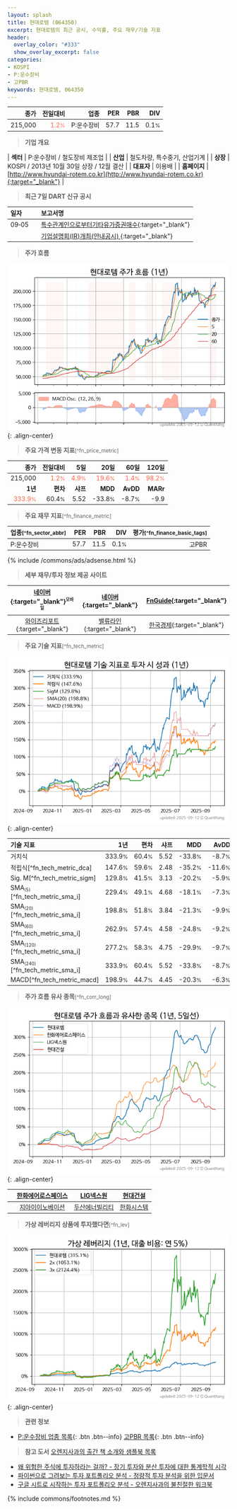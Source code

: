 ```yaml
---
layout: splash
title: 현대로템 (064350)
excerpt: 현대로템의 최근 공시, 수익률, 주요 재무/기술 지표
header:
  overlay_color: "#333"
  show_overlay_excerpt: false
categories:
- KOSPI
- P:운수장비
- 고PBR
keywords: 현대로템, 064350
---
```


| **종가** | **전일대비** | **업종** | **PER** | **PBR** | **DIV** |
| -------: | -----------: | -------: | ------: | ------: | ------: |
| 215,000 | <span style="color: tomato">1.2<small>%</small></span> | P:운수장비 | 57.7 | 11.5 | 0.1<small>%</small> |

<!-- more -->


> **기업 개요**<a id="company"></a>

| <span style="white-space:nowrap;">**섹터**</span> | P:운수장비 / 철도장비 제조업 |
| <span style="white-space:nowrap;">**산업**</span> | 철도차량, 특수중기, 산업기계 |
| <span style="white-space:nowrap;">**상장**</span> | KOSPI / 2013년 10월 30일 상장 / 12월 결산 |
| <span style="white-space:nowrap;">**대표자**</span> | 이용배 |
| <span style="white-space:nowrap;">**홈페이지**</span> | [http://www.hyundai-rotem.co.kr](http://www.hyundai-rotem.co.kr){:target="_blank"} |


> **최근 7일 DART 신규 공시**<a id="dart"></a>

| **일자** |      | **보고서명** |
| :------- | :--- | :----------- |
| 09&#x2011;05 | | [특수관계인으로부터기타유가증권매수](https://dart.fss.or.kr/dsaf001/main.do?rcpNo=20250905000503){:target="_blank"} |
|  | | [기업설명회(IR)개최(안내공시)              ](https://dart.fss.or.kr/dsaf001/main.do?rcpNo=20250905800068){:target="_blank"} |


> **주가 흐름**<a id="price"></a>

![064350](/stock/images/064350.png){: .align-center}


> **주요 가격 변동 지표**<small>[^fn_price_metric]</small>

| **종가** | **전일대비** | **5일** | **20일** | **60일** | **120일** |
| -------: | -----------: | ------: | -------: | -------: | --------: |
| 215,000 | <span style="color: tomato">1.2<small>%</small></span> | <span style="color: tomato">4.9<small>%</small></span> | <span style="color: tomato">19.6<small>%</small></span> | <span style="color: tomato">1.4<small>%</small></span> | <span style="color: tomato">98.2<small>%</small></span> |
| **1년** | **편차** | **샤프** | **MDD** | **AvDD** | **MARr** |
| <span style="color: tomato">333.9<small>%</small></span> | 60.4<small>%</small> | 5.52 | -33.8<small>%</small> | -8.7<small>%</small> | -9.9 |


> **주요 재무 지표**<small>[^fn_finance_metric]</small>

| **업종**<small>[^fn_sector_abbr]</small> | **PER** | **PBR** | **DIV** | **평가**<small>[^fn_finance_basic_tags]</small> |
| :--------------------------------------- | ------: | ------: | ------: | ----------------------------------------------: |
| P:운수장비 | 57.7 | 11.5 | 0.1<small>%</small> | 고PBR |



{% include /commons/ads/adsense.html %}

> **세부 재무/투자 정보 제공 사이트**

| [네이버](https://m.stock.naver.com/domestic/stock/064350/finance/summary){:target="_blank"}<sup><small>모바일</small></sup> | [네이버](https://finance.naver.com/item/coinfo.naver?code=064350){:target="_blank"} | [FnGuide](https://comp.fnguide.com/SVO2/ASP/SVD_Invest.asp?gicode=A064350&MenuYn=Y){:target="_blank"} |
| :---: | :---: | :---: |
| [와이즈리포트](https://comp.wisereport.co.kr/company/c1040001.aspx?cmp_cd=064350){:target="_blank"} | [밸류라인](https://www.valueline.co.kr/finance/summary/064350){:target="_blank"} | [한국경제](https://markets.hankyung.com/stock/064350/financial-summary){:target="_blank"} |


> **주요 기술 지표**<small>[^fn_tech_metric]</small>


![064350](/stock/images/064350_tech.png){: .align-center}

| **기술 지표** | **1년** | **편차** | **샤프** | **MDD** | **AvDD** |
| :------------ | ------: | -----------: | -------: | ------: | -------: |
| 거치식 | 333.9<small>%</small> | 60.4<small>%</small> | 5.52 | -33.8<small>%</small> | -8.7<small>%</small> |
| 적립식[^fn_tech_metric_dca] | 147.6<small>%</small> | 59.6<small>%</small> | 2.48 | -35.2<small>%</small> | -11.6<small>%</small> |
| Sig. M[^fn_tech_metric_sigm] | 129.8<small>%</small> | 41.5<small>%</small> | 3.13 | -20.2<small>%</small> | -5.9<small>%</small> |
| SMA<small><sub>(5)</sub></small>[^fn_tech_metric_sma_i] | 229.4<small>%</small> | 49.1<small>%</small> | 4.68 | -18.1<small>%</small> | -7.3<small>%</small> |
| SMA<small><sub>(20)</sub></small>[^fn_tech_metric_sma_i] | 198.8<small>%</small> | 51.8<small>%</small> | 3.84 | -21.3<small>%</small> | -9.9<small>%</small> |
| SMA<small><sub>(60)</sub></small>[^fn_tech_metric_sma_i] | 262.9<small>%</small> | 57.4<small>%</small> | 4.58 | -24.8<small>%</small> | -9.2<small>%</small> |
| SMA<small><sub>(120)</sub></small>[^fn_tech_metric_sma_i] | 277.2<small>%</small> | 58.3<small>%</small> | 4.75 | -29.9<small>%</small> | -9.7<small>%</small> |
| SMA<small><sub>(240)</sub></small>[^fn_tech_metric_sma_i] | 333.9<small>%</small> | 60.4<small>%</small> | 5.52 | -33.8<small>%</small> | -8.7<small>%</small> |
| MACD[^fn_tech_metric_macd] | 198.9<small>%</small> | 44.7<small>%</small> | 4.45 | -20.3<small>%</small> | -6.3<small>%</small> |


> **주가 흐름 유사 종목**<a id="corr"></a><small>[^fn_corr_long]</small>

![064350](/stock/images/064350_corr.png){: .align-center}

|       | [한화에어로스페이스](/012450/) | [LIG넥스원](/079550/) | [현대건설](/000720/) |
| :---: | :------------------------------------: | :------------------------------------: | :------------------------------------: |
|       | [지아이이노베이션](/358570/) | [두산에너빌리티](/034020/) | [한화시스템](/272210/) |


> **가상 레버리지 상품에 투자했다면**<a id="2x"></a><small>[^fn_lev]</small>

![064350](/stock/images/064350_2x.png){: .align-center}


> **관련 정보**

- [P:운수장비 업종 목록](/stats/sector/kospi_업종_운수장비_종목/){: .btn .btn--info} [고PBR 목록](/fn/fn_high_pbr/){: .btn .btn--info}

> **참고 도서** [오렌지사과의 출간 책 소개와 샘플북 목록](https://kongdori.tistory.com/691)

- [왜 위험한 주식에 투자하라는 걸까? - 장기 투자와 분산 투자에 대한 통계학적 시각](https://kongdori.tistory.com/421)
- [파이썬으로 그려보는 투자 포트폴리오 분석  - 정량적 투자 분석을 위한 입문서](https://kongdori.tistory.com/643)
- [구글 시트로 시작하는 투자 포트폴리오 분석 - 오렌지사과의 불친절한 워크북](https://kongdori.tistory.com/449)


{% include commons/footnotes.md %}